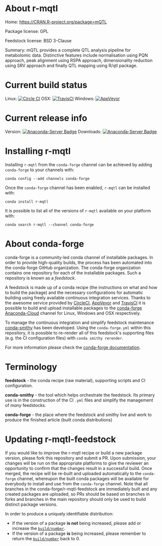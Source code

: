 About r-mqtl
============

Home: https://CRAN.R-project.org/package=mQTL

Package license: GPL

Feedstock license: BSD 3-Clause

Summary: mQTL provides a complete QTL analysis pipeline for metabolomic data.  Distinctive features include normalisation using PQN approach, peak alignment   using RSPA approach, dimensionality reduction using SRV approach and finally  QTL mapping using R/qtl package.



Current build status
====================

Linux: [![Circle CI](https://circleci.com/gh/conda-forge/r-mqtl-feedstock.svg?style=shield)](https://circleci.com/gh/conda-forge/r-mqtl-feedstock)
OSX: [![TravisCI](https://travis-ci.org/conda-forge/r-mqtl-feedstock.svg?branch=master)](https://travis-ci.org/conda-forge/r-mqtl-feedstock)
Windows: [![AppVeyor](https://ci.appveyor.com/api/projects/status/github/conda-forge/r-mqtl-feedstock?svg=True)](https://ci.appveyor.com/project/conda-forge/r-mqtl-feedstock/branch/master)

Current release info
====================
Version: [![Anaconda-Server Badge](https://anaconda.org/conda-forge/r-mqtl/badges/version.svg)](https://anaconda.org/conda-forge/r-mqtl)
Downloads: [![Anaconda-Server Badge](https://anaconda.org/conda-forge/r-mqtl/badges/downloads.svg)](https://anaconda.org/conda-forge/r-mqtl)

Installing r-mqtl
=================

Installing `r-mqtl` from the `conda-forge` channel can be achieved by adding `conda-forge` to your channels with:

```
conda config --add channels conda-forge
```

Once the `conda-forge` channel has been enabled, `r-mqtl` can be installed with:

```
conda install r-mqtl
```

It is possible to list all of the versions of `r-mqtl` available on your platform with:

```
conda search r-mqtl --channel conda-forge
```


About conda-forge
=================

conda-forge is a community-led conda channel of installable packages.
In order to provide high-quality builds, the process has been automated into the
conda-forge GitHub organization. The conda-forge organization contains one repository
for each of the installable packages. Such a repository is known as a *feedstock*.

A feedstock is made up of a conda recipe (the instructions on what and how to build
the package) and the necessary configurations for automatic building using freely
available continuous integration services. Thanks to the awesome service provided by
[CircleCI](https://circleci.com/), [AppVeyor](http://www.appveyor.com/)
and [TravisCI](https://travis-ci.org/) it is possible to build and upload installable
packages to the [conda-forge](https://anaconda.org/conda-forge)
[Anaconda-Cloud](http://docs.anaconda.org/) channel for Linux, Windows and OSX respectively.

To manage the continuous integration and simplify feedstock maintenance
[conda-smithy](http://github.com/conda-forge/conda-smithy) has been developed.
Using the ``conda-forge.yml`` within this repository, it is possible to re-render all of
this feedstock's supporting files (e.g. the CI configuration files) with ``conda smithy rerender``.

For more information please check the [conda-forge documentation](https://conda-forge.org/docs/).

Terminology
===========

**feedstock** - the conda recipe (raw material), supporting scripts and CI configuration.

**conda-smithy** - the tool which helps orchestrate the feedstock.
                   Its primary use is in the construction of the CI ``.yml`` files
                   and simplify the management of *many* feedstocks.

**conda-forge** - the place where the feedstock and smithy live and work to
                  produce the finished article (built conda distributions)


Updating r-mqtl-feedstock
=========================

If you would like to improve the r-mqtl recipe or build a new
package version, please fork this repository and submit a PR. Upon submission,
your changes will be run on the appropriate platforms to give the reviewer an
opportunity to confirm that the changes result in a successful build. Once
merged, the recipe will be re-built and uploaded automatically to the
`conda-forge` channel, whereupon the built conda packages will be available for
everybody to install and use from the `conda-forge` channel.
Note that all branches in the conda-forge/r-mqtl-feedstock are
immediately built and any created packages are uploaded, so PRs should be based
on branches in forks and branches in the main repository should only be used to
build distinct package versions.

In order to produce a uniquely identifiable distribution:
 * If the version of a package **is not** being increased, please add or increase
   the [``build/number``](http://conda.pydata.org/docs/building/meta-yaml.html#build-number-and-string).
 * If the version of a package **is** being increased, please remember to return
   the [``build/number``](http://conda.pydata.org/docs/building/meta-yaml.html#build-number-and-string)
   back to 0.